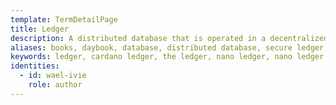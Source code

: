 ```yaml
---
template: TermDetailPage
title: Ledger
description: A distributed database that is operated in a decentralized manner by multiple nodes across numerous locations.
aliases: books, daybook, database, distributed database, secure ledger, cardano ledger, register, record book, the ledger
keywords: ledger, cardano ledger, the ledger, nano ledger, nano ledger x
identities:
  - id: wael-ivie
    role: author
---
```

